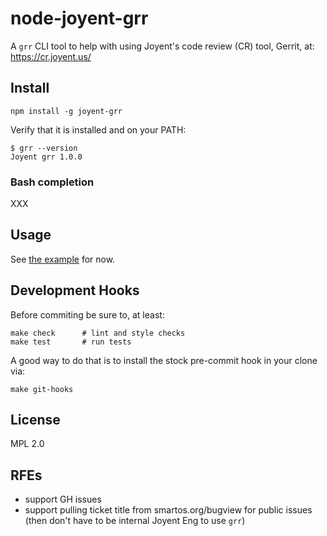 # node-joyent-grr

A `grr` CLI tool to help with using Joyent's code review (CR) tool, Gerrit, at:
    https://cr.joyent.us/

## Install

    npm install -g joyent-grr

Verify that it is installed and on your PATH:

    $ grr --version
    Joyent grr 1.0.0


### Bash completion

XXX


## Usage

See [the example](docs/example.md) for now.


## Development Hooks

Before commiting be sure to, at least:

    make check      # lint and style checks
    make test       # run tests

A good way to do that is to install the stock pre-commit hook in your
clone via:

    make git-hooks

## License

MPL 2.0


## RFEs

- support GH issues
- support pulling ticket title from smartos.org/bugview for public issues
  (then don't have to be internal Joyent Eng to use `grr`)

